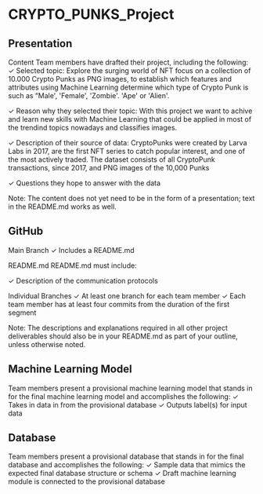 # CRYPTO_PUNKS_Project

## Presentation
Content
Team members have drafted their project, including the following:
✓ Selected topic: Explore the surging world of  NFT focus on a collection of 10.000 Crypto Punks as PNG images, to establish which features and attributes using Machine Learning determine which type of Crypto Punk is such as “Male', 'Female', 'Zombie'. 'Ape' or 'Alien'.

✓ Reason why they selected their topic: 
With this project we want to achive and learn new skills with Machine Learning that could be applied in most of the trendind topics nowadays and classifies images.   

✓ Description of their source of data: CryptoPunks were created by Larva Labs in 2017, are the first NFT series to catch popular interest, and one of the most actively traded. The dataset consists of all CryptoPunk transactions, since 2017, and PNG images of the 10,000 Punks


✓ Questions they hope to answer with the data

Note: The content does not yet need to be in the form of a presentation; text in
the README.md works as well. 

## GitHub

Main Branch 
✓ Includes a README.md

README.md README.md must include: 

✓ Description of the communication protocols

Individual Branches
✓ At least one branch for each team member 
✓ Each team member has at least four commits from the duration of the first segment

Note: The descriptions and explanations required in all other project deliverables should also be in your README.md as part of your outline, unless otherwise noted.

## Machine Learning Model

Team members present a provisional machine learning model that stands in for the final machine learning model and accomplishes the following:
✓ Takes in data in from the provisional database 
✓ Outputs label(s) for input data

## Database

Team members present a provisional database that stands in for the final database and accomplishes the following:
✓ Sample data that mimics the expected final database structure or schema 
✓ Draft machine learning module is connected to the provisional database